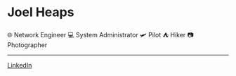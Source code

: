 # Joel Heaps

🌐 Network Engineer
💻 System Administrator
🛩 Pilot
⛺ Hiker
📷 Photographer


---

[LinkedIn](https://www.linkedin.com/in/joel-heaps-65079921b/)
